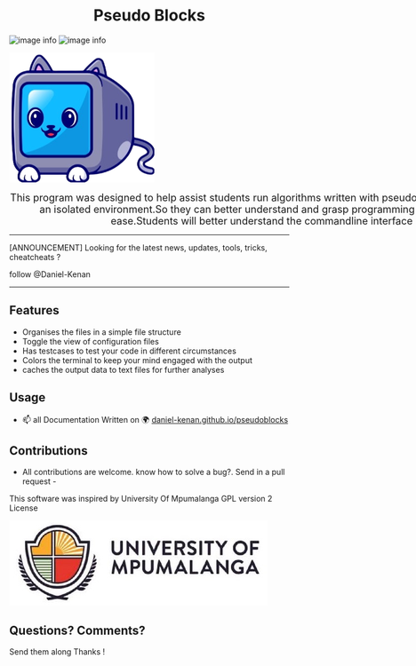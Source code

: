 <h1 style="text-align:center">  Pseudo Blocks </h1>

![image info](https://img.shields.io/github/v/release/daniel-kenan/pseudoblocks) ![image info](https://img.shields.io/github/license/daniel-kenan/pseudoblocks)

![image info](./images//favicon.png )

<p style="width:80ch;display: block ; margin :0 auto;text-align:center;font-size:18px">This program was designed to help assist students run algorithms written with pseudo code with providing an isolated environment.So they can better understand and grasp programming concepts  with ease.Students will better understand the commandline interface <p>

---
[ANNOUNCEMENT] Looking for the latest news,
updates, tools, tricks, cheatcheats ? 

follow @Daniel-Kenan 

---

## Features

- Organises the files in a simple file structure
- Toggle the view of configuration files 
- Has testcases to test your code in different circumstances
- Colors the terminal to keep your mind engaged with the output 
- caches the output data to text files for  further analyses 


## Usage
- 📫 all Documentation Written on :earth_africa: [daniel-kenan.github.io/pseudoblocks](https://daniel-kenan.github.io/pseudoblocks/) 

## Contributions
- All contributions are welcome. know how to solve a bug?. Send in a pull request -  

This software was inspired by University Of Mpumalanga
GPL version 2 License

![image info](./images/images.jpeg "Image by xavi-cabrera on unsplash")


## **Questions? Comments?**

Send them along 
Thanks !
